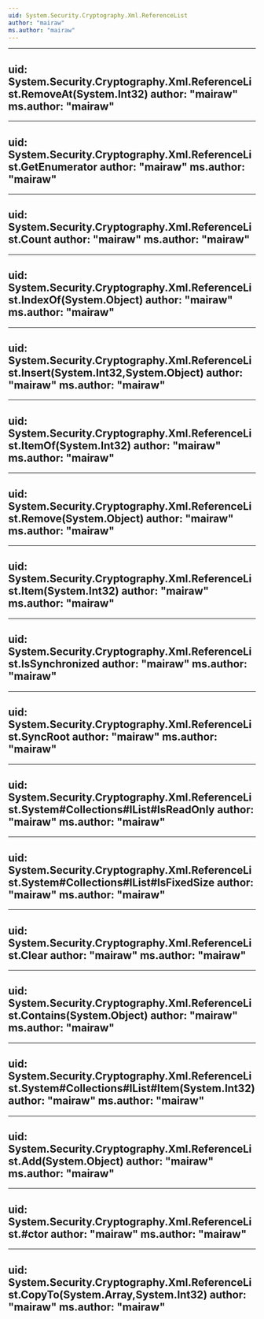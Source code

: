 ```yaml
---
uid: System.Security.Cryptography.Xml.ReferenceList
author: "mairaw"
ms.author: "mairaw"
---
```


---
uid: System.Security.Cryptography.Xml.ReferenceList.RemoveAt(System.Int32)
author: "mairaw"
ms.author: "mairaw"
---

---
uid: System.Security.Cryptography.Xml.ReferenceList.GetEnumerator
author: "mairaw"
ms.author: "mairaw"
---

---
uid: System.Security.Cryptography.Xml.ReferenceList.Count
author: "mairaw"
ms.author: "mairaw"
---

---
uid: System.Security.Cryptography.Xml.ReferenceList.IndexOf(System.Object)
author: "mairaw"
ms.author: "mairaw"
---

---
uid: System.Security.Cryptography.Xml.ReferenceList.Insert(System.Int32,System.Object)
author: "mairaw"
ms.author: "mairaw"
---

---
uid: System.Security.Cryptography.Xml.ReferenceList.ItemOf(System.Int32)
author: "mairaw"
ms.author: "mairaw"
---

---
uid: System.Security.Cryptography.Xml.ReferenceList.Remove(System.Object)
author: "mairaw"
ms.author: "mairaw"
---

---
uid: System.Security.Cryptography.Xml.ReferenceList.Item(System.Int32)
author: "mairaw"
ms.author: "mairaw"
---

---
uid: System.Security.Cryptography.Xml.ReferenceList.IsSynchronized
author: "mairaw"
ms.author: "mairaw"
---

---
uid: System.Security.Cryptography.Xml.ReferenceList.SyncRoot
author: "mairaw"
ms.author: "mairaw"
---

---
uid: System.Security.Cryptography.Xml.ReferenceList.System#Collections#IList#IsReadOnly
author: "mairaw"
ms.author: "mairaw"
---

---
uid: System.Security.Cryptography.Xml.ReferenceList.System#Collections#IList#IsFixedSize
author: "mairaw"
ms.author: "mairaw"
---

---
uid: System.Security.Cryptography.Xml.ReferenceList.Clear
author: "mairaw"
ms.author: "mairaw"
---

---
uid: System.Security.Cryptography.Xml.ReferenceList.Contains(System.Object)
author: "mairaw"
ms.author: "mairaw"
---

---
uid: System.Security.Cryptography.Xml.ReferenceList.System#Collections#IList#Item(System.Int32)
author: "mairaw"
ms.author: "mairaw"
---

---
uid: System.Security.Cryptography.Xml.ReferenceList.Add(System.Object)
author: "mairaw"
ms.author: "mairaw"
---

---
uid: System.Security.Cryptography.Xml.ReferenceList.#ctor
author: "mairaw"
ms.author: "mairaw"
---

---
uid: System.Security.Cryptography.Xml.ReferenceList.CopyTo(System.Array,System.Int32)
author: "mairaw"
ms.author: "mairaw"
---

